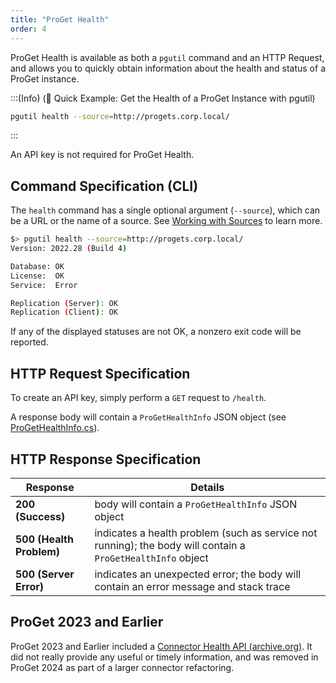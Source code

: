 ```yaml
---
title: "ProGet Health"
order: 4
---
```


ProGet Health is available as both a `pgutil` command and an HTTP Request, and allows you to quickly obtain information about the health and status of a ProGet instance.

:::(Info) (🚀 Quick Example: Get the Health of a ProGet Instance with pgutil)

```bash
pgutil health --source=http://progets.corp.local/
```
:::

An API key is not required for ProGet Health.

## Command Specification (CLI)
The `health` command has a single optional argument (`--source`), which can be a URL or the name of a source. See [Working with Sources](/docs/proget/reference-api/proget-pgutil#working-with-sources) to learn more.

```bash
$> pgutil health --source=http://progets.corp.local/
Version: 2022.28 (Build 4)

Database: OK
License:  OK
Service:  Error

Replication (Server): OK
Replication (Client): OK
```

If any of the displayed statuses are not OK, a nonzero exit code will be reported.

## HTTP Request Specification

To create an API key, simply perform a `GET` request to `/health`.

A response body will contain a `ProGetHealthInfo` JSON object (see [ProGetHealthInfo.cs](https://github.com/Inedo/pgutil/blob/thousand/Inedo.ProGet/ProGetHealthInfo.cs)).

## HTTP Response Specification

| Response | Details |
| --- | --- | 
| **200 (Success)** | body will contain a `ProGetHealthInfo` JSON object
| **500 (Health Problem)** | indicates a health problem (such as service not running); the body will contain a `ProGetHealthInfo` object
| **500 (Server Error)** | indicates an unexpected error; the body will contain an error message and stack trace

## ProGet 2023 and Earlier

ProGet 2023 and Earlier included a [Connector Health API (archive.org)](https://web.archive.org/web/20230521045843/https://docs.inedo.com/docs/proget-reference-api-connector-health). It did not really provide any useful or timely information, and was removed in ProGet 2024 as part of a larger connector refactoring.